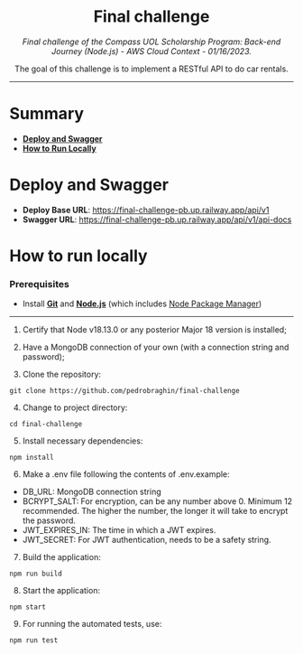 <h1 align="center">Final challenge</h1>

<p align="center">
  <i>Final challenge of the Compass UOL Scholarship Program: Back-end Journey (Node.js) - AWS Cloud Context - 01/16/2023.</i>
  <p align="center">The goal of this challenge is to implement a RESTful API to do car rentals.</p>
</p>

<hr>

# Summary

- [**Deploy and Swagger**](#deploy-and-swagger)
- [**How to Run Locally**](#how-to-run-locally)

# Deploy and Swagger

- **Deploy Base URL**: https://final-challenge-pb.up.railway.app/api/v1
- **Swagger URL**: https://final-challenge-pb.up.railway.app/api/v1/api-docs

# How to run locally

### Prerequisites

- Install <strong>[Git][git]</strong> and <strong>[Node.js][node]</strong> (which includes [Node Package Manager][npm])

<hr>

1. Certify that Node v18.13.0 or any posterior Major 18 version is installed;

2. Have a MongoDB connection of your own (with a connection string and password);

3. Clone the repository:

```
git clone https://github.com/pedrobraghin/final-challenge
```

4. Change to project directory:

```
cd final-challenge
```

5. Install necessary dependencies:

```
npm install
```

6. Make a .env file following the contents of .env.example:

- DB_URL: MongoDB connection string
- BCRYPT_SALT: For encryption, can be any number above 0. Minimum 12 recommended. The higher the number, the longer it will take to encrypt the password.
- JWT_EXPIRES_IN: The time in which a JWT expires.
- JWT_SECRET: For JWT authentication, needs to be a safety string.

7. Build the application:

```
npm run build
```

8. Start the application:

```
npm start
```

9. For running the automated tests, use:

```
npm run test
```

[git]: https://git-scm.com
[node]: https://nodejs.org/en/
[npm]: https://www.npmjs.com/get-npm
